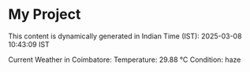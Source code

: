 # My Project

This content is dynamically generated in Indian Time (IST): 2025-03-08 10:43:09 IST


Current Weather in Coimbatore:
Temperature: 29.88 °C
Condition: haze
